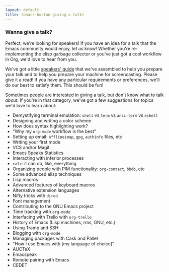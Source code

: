 ```yaml
---
layout: default
title: (emacs-boston giving a talk)
---
```


### Wanna give a talk?

Perfect, we're looking for speakers! If you have an idea for a talk
that the Emacs community would enjoy, let us know! Whether you're
re-implementing the elisp garbage collector or you've just got a cool
workflow in Org, we'd love to hear from you.

We've got a little [speakers' guide] that we've assembled to help you
prepare your talk and to help you prepare your machine for
screencasting. Please give it a read! If you have any particular
requirements or preferences, we'll do our best to satisfy them. This
should be fun!

Sometimes people are interested in giving a talk, but don't know what
to talk *about.* If you're in that category, we've got a few
suggestions for topics we'd love to learn about:

* Demystifying terminal emulation: `shell` vs `term` vs `ansi-term` vs `eshell`
* Designing and writing a color scheme
* How does syntax highlighting work?
* "Why my `org-mode` workflow is the best"
* Setting up email: `offlineimap`, `gpg`, `authinfo` files, etc
* Writing your first mode
* VCS and/or Magit
* Emacs Speaks Statistics
* Interacting with inferior processes
* `calc`: it can do, like, everything
* Organizing people with PIM functionality: `org-contact`, `bbdb`, etc
* Some advanced elisp techniques
* Lisp macros
* Advanced features of keyboard macros
* Alternative extension languages
* Nifty tricks with `dired`
* Font management
* Contributing to the GNU Emacs project
* Time tracking with `org-mode`
* Interfacing with Trello with `org-trello`
* History of Emacs (Lisp machines, rms, GNU, etc.)
* Using Tramp and SSH
* Blogging with `org-mode`
* Managing packages with Cask and Pallet
* "How I use Emacs with \[my language of choice\]"
* AUCTeX
* Emacspeak
* Remote pairing with Emacs
* CEDET

[speakers' guide]: /speakers-guide.html
